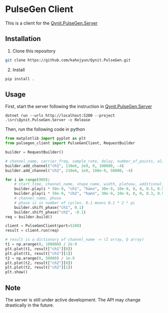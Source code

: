 # PulseGen Client

This is a client for the
[Qynit.PulseGen.Server](https://github.com/kahojyun/Qynit.PulseGen)

## Installation

1. Clone this repository
```bash
git clone https://github.com/kahojyun/Qynit.PulseGen.git
```
2. Install
```bash
pip install .
```

## Usage

First, start the server following the instruction in
[Qynit.PulseGen.Server](https://github.com/kahojyun/Qynit.PulseGen)

```shell
dotnet run --urls http://localhost:5200 --project .\src\Qynit.PulseGen.Server -c Release
```

Then, run the following code in python

```python
from matplotlib import pyplot as plt
from pulsegen_client import PulseGenClient, RequestBuilder

builder = RequestBuilder()

# channel_name, carrier_freq, sample_rate, delay, number_of_points, alignment_level
builder.add_channel("ch1", 130e6, 2e9, 0, 100000, -4)
builder.add_channel("ch2", 210e6, 1e9, 100e-9, 50000, -4)

for i in range(900):
    # start_time, channel_name, shape_name, width, plateau, additional_freq, additional_phase, amplitude, drag_coefficient
    builder.play(i * 50e-9, "ch1", "hann", 30e-9, 10e-9, 0, 0, 0.5, 0.5e-9)
    builder.play(i * 50e-9, "ch2", "hann", 30e-9, 10e-9, 0, 0, 0.3, 0.5e-9)
    # channel_name, phase
    # phase is in number of cycles. 0.1 means 0.1 * 2 * pi
    builder.shift_phase("ch1", 0.1)
    builder.shift_phase("ch2", -0.1)
req = builder.build()

client = PulseGenClient(port=5200)
result = client.run(req)

# result is a dictionary of channel_name -> (I array, Q array)
t1 = np.arange(0, 100000) / 2e-9
plt.plot(t1, result["ch1"][0])
plt.plot(t1, result["ch1"][1])
t2 = np.arange(0, 50000) / 1e-9
plt.plot(t2, result["ch2"][0])
plt.plot(t2, result["ch2"][1])
plt.show()
```

## Note

The server is still under active development. The API may change drastically in
the future.

